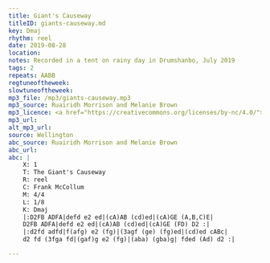 ```yaml
---
title: Giant's Causeway
titleID: giants-causeway.md
key: Dmaj
rhythm: reel
date: 2019-08-28
location:
notes: Recorded in a tent on rainy day in Drumshanbo, July 2019
tags: 2
repeats: AABB
regtuneoftheweek:
slowtuneoftheweek:
mp3_file: /mp3/giants-causeway.mp3
mp3_source: Ruairidh Morrison and Melanie Brown
mp3_licence: <a href="https://creativecommons.org/licenses/by-nc/4.0/">CC-BY-NC-4.0</a>
mp3_url:
alt_mp3_url:
source: Wellington
abc_source: Ruairidh Morrison and Melanie Brown
abc_url:
abc: |
    X: 1
    T: The Giant's Causeway
    R: reel
    C: Frank McCollum
    M: 4/4
    L: 1/8
    K: Dmaj
    |:D2FB ADFA|defd e2 ed|(cA)AB (cd)ed|(cA)GE (A,B,C)E|
    D2FB ADFA|defd e2 ed|(cA)AB (cd)ed|(cA)GE (FD) D2 :|
    |:d2fd adfd|f(afg) e2 (fg)|(3agf (ge) (fg)ed|(cd)ed cABc|
    d2 fd (3fga fd|(gaf)g e2 (fg)|(aba) (gba)g| fded (Ad) d2 :|

---
```

